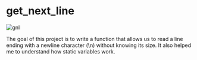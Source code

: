# get_next_line
![gnl](https://user-images.githubusercontent.com/103765789/168887210-c6f81fd3-329f-4689-a189-f7cd1880c595.JPG)

The goal of this project is to write a function that allows us to read a line ending with a newline character (\n) without knowing its size. It also helped me to understand how static variables work.
